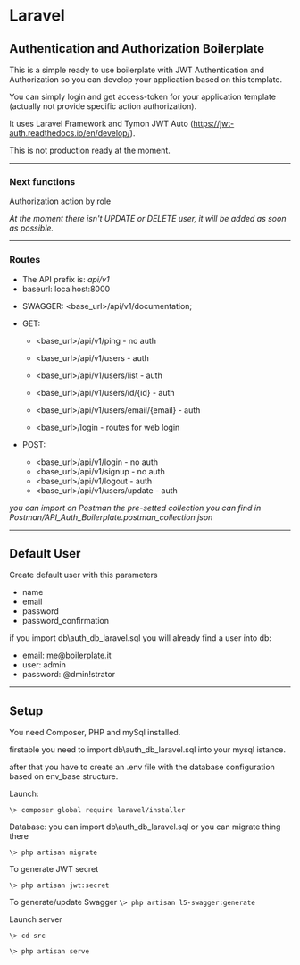 # Laravel 
## Authentication and Authorization Boilerplate

This is a simple ready to use boilerplate with JWT Authentication and Authorization so you can develop your application based on this template.

You can simply login and get access-token for your application template (actually not provide specific action authorization).

It uses Laravel Framework and Tymon JWT Auto (https://jwt-auth.readthedocs.io/en/develop/).

This is not production ready at the moment.

---
### Next functions
Authorization action by role

*At the moment there isn't UPDATE or DELETE user, it will be added as soon as possible.*

---
### Routes
* The API prefix is: *api/v1*
* baseurl: localhost:8000

- SWAGGER: <base_url>/api/v1/documentation;

- GET:
  - <base_url>/api/v1/ping - no auth
  - <base_url>/api/v1/users - auth
  - <base_url>/api/v1/users/list - auth
  - <base_url>/api/v1/users/id/{id} - auth
  - <base_url>/api/v1/users/email/{email} - auth

  - <base_url>/login - routes for web login
- POST:
  - <base_url>/api/v1/login - no auth
  - <base_url>/api/v1/signup - no auth
  - <base_url>/api/v1/logout - auth
  - <base_url>/api/v1/users/update - auth

*you can import on Postman the pre-setted collection you can find in Postman/API_Auth_Boilerplate.postman_collection.json*

---
## Default User

Create default user with this parameters

* name
* email
* password
* password_confirmation

if you import db\auth_db_laravel.sql you will already find a user into db:

* email: me@boilerplate.it
* user: admin
* password: @dmin!strator

---
## Setup

You need Composer, PHP and mySql installed.

firstable you need to import db\auth_db_laravel.sql into your mysql istance.

after that you have to create an .env file with the database configuration based on env_base structure.

Launch:

`
\> composer global require laravel/installer
`

Database:
you can import db\auth_db_laravel.sql or you can migrate thing there

`
\> php artisan migrate
`

To generate JWT secret

`
\> php artisan jwt:secret
`

To generate/update Swagger
`
\> php artisan l5-swagger:generate
`

Launch server

`
\> cd src
`

`
\> php artisan serve
`
